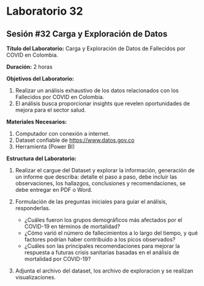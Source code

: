 # Laboratorio 32

## Sesión #32 Carga y Exploración de Datos

**Título del Laboratorio:** Carga y Exploración de Datos de Fallecidos por COVID en Colombia.

**Duración:** 2 horas

**Objetivos del Laboratorio:**

1. Realizar un análisis exhaustivo de los datos relacionados con los Fallecidos por COVID en Colombia.
2. El análisis busca proporcionar insights que revelen oportunidades de mejora para el sector salud.

**Materiales Necesarios:**

1. Computador con conexión a internet.
2. Dataset confiable de https://www.datos.gov.co
3. Herramienta (Power BI)

**Estructura del Laboratorio:**

1. Realizar el cargue del Dataset y explorar la información, generación de un informe que describa: detalle el paso a paso, debe incluir las observaciones, los hallazgos, conclusiones y recomendaciones, se debe entregar en PDF o Word.

2. Formulación de las preguntas iniciales para guiar el análisis, responderlas.

   - ¿Cuáles fueron los grupos demográficos más afectados por el COVID-19 en términos de mortalidad?
   - ¿Cómo varió el número de fallecimientos a lo largo del tiempo, y qué factores podrían haber contribuido a los picos observados?
   - ¿Cuáles son las principales recomendaciones para mejorar la respuesta a futuras crisis sanitarias basadas en el análisis de mortalidad por COVID-19?

3. Adjunta el archivo del dataset, los archivo de exploracion y se realizan visualizaciones.